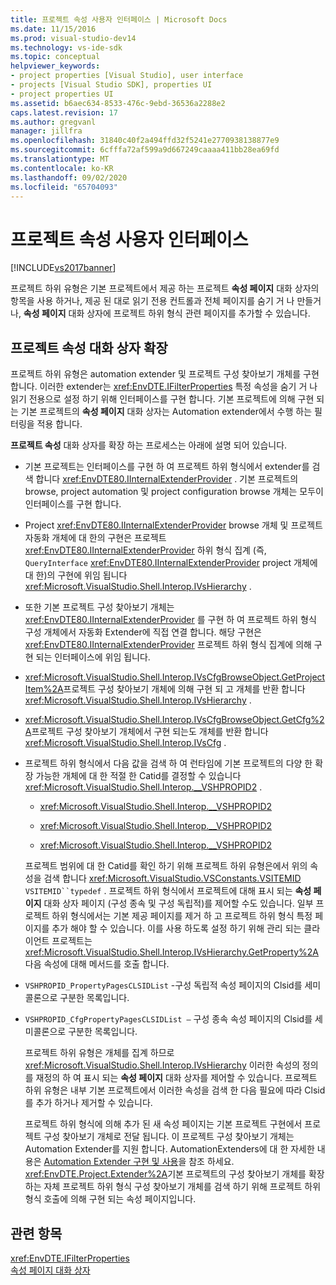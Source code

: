 ```yaml
---
title: 프로젝트 속성 사용자 인터페이스 | Microsoft Docs
ms.date: 11/15/2016
ms.prod: visual-studio-dev14
ms.technology: vs-ide-sdk
ms.topic: conceptual
helpviewer_keywords:
- project properties [Visual Studio], user interface
- projects [Visual Studio SDK], properties UI
- project properties UI
ms.assetid: b6aec634-8533-476c-9ebd-36536a2288e2
caps.latest.revision: 17
ms.author: gregvanl
manager: jillfra
ms.openlocfilehash: 31840c40f2a494ffd32f5241e2770938138877e9
ms.sourcegitcommit: 6cfffa72af599a9d667249caaaa411bb28ea69fd
ms.translationtype: MT
ms.contentlocale: ko-KR
ms.lasthandoff: 09/02/2020
ms.locfileid: "65704093"
---
```

# <a name="project-property-user-interface"></a>프로젝트 속성 사용자 인터페이스
[!INCLUDE[vs2017banner](../../includes/vs2017banner.md)]

프로젝트 하위 유형은 기본 프로젝트에서 제공 하는 프로젝트 **속성 페이지** 대화 상자의 항목을 사용 하거나, 제공 된 대로 읽기 전용 컨트롤과 전체 페이지를 숨기 거 나 만들거나, **속성 페이지** 대화 상자에 프로젝트 하위 형식 관련 페이지를 추가할 수 있습니다.  
  
## <a name="extending-the-project-property-dialog-box"></a>프로젝트 속성 대화 상자 확장  
 프로젝트 하위 유형은 automation extender 및 프로젝트 구성 찾아보기 개체를 구현 합니다. 이러한 extender는 <xref:EnvDTE.IFilterProperties> 특정 속성을 숨기 거 나 읽기 전용으로 설정 하기 위해 인터페이스를 구현 합니다. 기본 프로젝트에 의해 구현 되는 기본 프로젝트의 **속성 페이지** 대화 상자는 Automation extender에서 수행 하는 필터링을 적용 합니다.  
  
 **프로젝트 속성** 대화 상자를 확장 하는 프로세스는 아래에 설명 되어 있습니다.  
  
- 기본 프로젝트는 인터페이스를 구현 하 여 프로젝트 하위 형식에서 extender를 검색 합니다 <xref:EnvDTE80.IInternalExtenderProvider> . 기본 프로젝트의 browse, project automation 및 project configuration browse 개체는 모두이 인터페이스를 구현 합니다.  
  
- Project <xref:EnvDTE80.IInternalExtenderProvider> browse 개체 및 프로젝트 자동화 개체에 대 한의 구현은 프로젝트 <xref:EnvDTE80.IInternalExtenderProvider> 하위 형식 집계 (즉, `QueryInterface` <xref:EnvDTE80.IInternalExtenderProvider> project 개체에 대 한)의 구현에 위임 됩니다 <xref:Microsoft.VisualStudio.Shell.Interop.IVsHierarchy> .  
  
- 또한 기본 프로젝트 구성 찾아보기 개체는 <xref:EnvDTE80.IInternalExtenderProvider> 를 구현 하 여 프로젝트 하위 형식 구성 개체에서 자동화 Extender에 직접 연결 합니다. 해당 구현은 <xref:EnvDTE80.IInternalExtenderProvider> 프로젝트 하위 형식 집계에 의해 구현 되는 인터페이스에 위임 됩니다.  
  
- <xref:Microsoft.VisualStudio.Shell.Interop.IVsCfgBrowseObject.GetProjectItem%2A>프로젝트 구성 찾아보기 개체에 의해 구현 되 고 개체를 반환 합니다 <xref:Microsoft.VisualStudio.Shell.Interop.IVsHierarchy> .  
  
- <xref:Microsoft.VisualStudio.Shell.Interop.IVsCfgBrowseObject.GetCfg%2A>프로젝트 구성 찾아보기 개체에서 구현 되는도 개체를 반환 합니다 <xref:Microsoft.VisualStudio.Shell.Interop.IVsCfg> .  
  
- 프로젝트 하위 형식에서 다음 값을 검색 하 여 런타임에 기본 프로젝트의 다양 한 확장 가능한 개체에 대 한 적절 한 Catid를 결정할 수 있습니다 <xref:Microsoft.VisualStudio.Shell.Interop.__VSHPROPID2> .  
  
  - <xref:Microsoft.VisualStudio.Shell.Interop.__VSHPROPID2>  
  
  - <xref:Microsoft.VisualStudio.Shell.Interop.__VSHPROPID2>  
  
  - <xref:Microsoft.VisualStudio.Shell.Interop.__VSHPROPID2>  
  
  프로젝트 범위에 대 한 Catid를 확인 하기 위해 프로젝트 하위 유형은에서 위의 속성을 검색 합니다 <xref:Microsoft.VisualStudio.VSConstants.VSITEMID> `VSITEMID``typedef` . 프로젝트 하위 형식에서 프로젝트에 대해 표시 되는 **속성 페이지** 대화 상자 페이지 (구성 종속 및 구성 독립적)를 제어할 수도 있습니다. 일부 프로젝트 하위 형식에서는 기본 제공 페이지를 제거 하 고 프로젝트 하위 형식 특정 페이지를 추가 해야 할 수 있습니다. 이를 사용 하도록 설정 하기 위해 관리 되는 클라이언트 프로젝트는 <xref:Microsoft.VisualStudio.Shell.Interop.IVsHierarchy.GetProperty%2A> 다음 속성에 대해 메서드를 호출 합니다.  
  
- `VSHPROPID_PropertyPagesCLSIDList` -구성 독립적 속성 페이지의 Clsid를 세미콜론으로 구분한 목록입니다.  
  
- `VSHPROPID_CfgPropertyPagesCLSIDList —` 구성 종속 속성 페이지의 Clsid를 세미콜론으로 구분한 목록입니다.  
  
  프로젝트 하위 유형은 개체를 집계 하므로 <xref:Microsoft.VisualStudio.Shell.Interop.IVsHierarchy> 이러한 속성의 정의를 재정의 하 여 표시 되는 **속성 페이지** 대화 상자를 제어할 수 있습니다. 프로젝트 하위 유형은 내부 기본 프로젝트에서 이러한 속성을 검색 한 다음 필요에 따라 Clsid를 추가 하거나 제거할 수 있습니다.  
  
  프로젝트 하위 형식에 의해 추가 된 새 속성 페이지는 기본 프로젝트 구현에서 프로젝트 구성 찾아보기 개체로 전달 됩니다. 이 프로젝트 구성 찾아보기 개체는 Automation Extender를 지원 합니다. AutomationExtenders에 대 한 자세한 내용은 [Automation Extender 구현 및 사용](https://msdn.microsoft.com/library/0d5c218c-f412-4b28-ab0c-33a611f62356)을 참조 하세요. <xref:EnvDTE.Project.Extender%2A>기본 프로젝트의 구성 찾아보기 개체를 확장 하는 자체 프로젝트 하위 형식 구성 찾아보기 개체를 검색 하기 위해 프로젝트 하위 형식 호출에 의해 구현 되는 속성 페이지입니다.  
  
## <a name="see-also"></a>관련 항목  
 <xref:EnvDTE.IFilterProperties>   
 [속성 페이지 대화 상자](https://msdn.microsoft.com/4a3d34ac-ed03-45e8-ae60-a0e1aad300e4)

